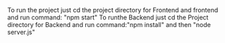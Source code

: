 To run the project just cd the project directory for Frontend and frontend and run command: "npm start"
To runthe Backend just cd the Project directory for Backend and run command:"npm install" and then "node server.js"
